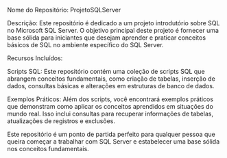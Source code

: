 Nome do Repositório: ProjetoSQLServer

Descrição:
Este repositório é dedicado a um projeto introdutório sobre SQL no Microsoft SQL Server. O objetivo principal deste projeto é fornecer uma base sólida para iniciantes que desejam aprender e praticar conceitos básicos de SQL no ambiente específico do SQL Server. 

Recursos Incluídos:

Scripts SQL: Este repositório contém uma coleção de scripts SQL que abrangem conceitos fundamentais, como criação de tabelas, inserção de dados, consultas básicas e alterações em estruturas de banco de dados.

Exemplos Práticos: Além dos scripts, você encontrará exemplos práticos que demonstram como aplicar os conceitos aprendidos em situações do mundo real. Isso inclui consultas para recuperar informações de tabelas, atualizações de registros e exclusões.

Este repositório é um ponto de partida perfeito para qualquer pessoa que queira começar a trabalhar com SQL Server e estabelecer uma base sólida nos conceitos fundamentais. 

